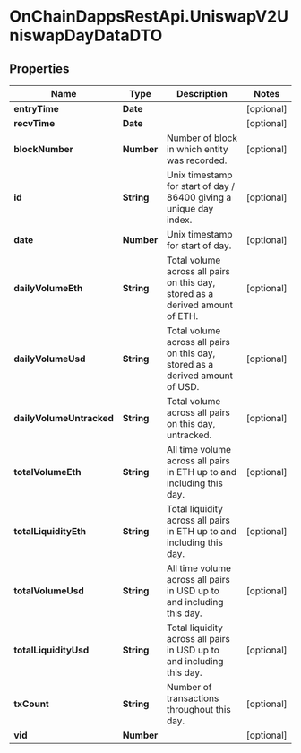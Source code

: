 # OnChainDappsRestApi.UniswapV2UniswapDayDataDTO

## Properties

Name | Type | Description | Notes
------------ | ------------- | ------------- | -------------
**entryTime** | **Date** |  | [optional] 
**recvTime** | **Date** |  | [optional] 
**blockNumber** | **Number** | Number of block in which entity was recorded. | [optional] 
**id** | **String** | Unix timestamp for start of day / 86400 giving a unique day index. | [optional] 
**date** | **Number** | Unix timestamp for start of day. | [optional] 
**dailyVolumeEth** | **String** | Total volume across all pairs on this day, stored as a derived amount of ETH. | [optional] 
**dailyVolumeUsd** | **String** | Total volume across all pairs on this day, stored as a derived amount of USD. | [optional] 
**dailyVolumeUntracked** | **String** | Total volume across all pairs on this day, untracked. | [optional] 
**totalVolumeEth** | **String** | All time volume across all pairs in ETH up to and including this day. | [optional] 
**totalLiquidityEth** | **String** | Total liquidity across all pairs in ETH up to and including this day. | [optional] 
**totalVolumeUsd** | **String** | All time volume across all pairs in USD up to and including this day. | [optional] 
**totalLiquidityUsd** | **String** | Total liquidity across all pairs in USD up to and including this day. | [optional] 
**txCount** | **String** | Number of transactions throughout this day. | [optional] 
**vid** | **Number** |  | [optional] 


